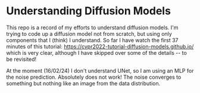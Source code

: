 # Understanding Diffusion Models
This repo is a record of my efforts to understand diffusion models. I'm trying to code up a diffusion model not from scratch, but using only components that I (think) I understand. So far I have watch the first 37 minutes of this tutorial: https://cvpr2022-tutorial-diffusion-models.github.io/ which is very clear, although I have skipped over some of the details -- to be revisited!

At the moment (16/02/24) I don't understand UNet, so I am using an MLP for the noise prediction. Absolutely does not work! The noise converges to something but nothing like an image from the data distribution.
